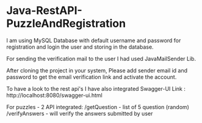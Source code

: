 # Java-RestAPI-PuzzleAndRegistration

I am using MySQL Database with default username and password for registration and login the user and storing in the database.

For sending the verification mail to the user I had used JavaMailSender Lib.

After cloning the project in your system, Please add sender email id and password to get the email verification link and activate the account.

To have a look to the rest api's I have also integrated Swagger-UI
Link : http://localhost:8080/swagger-ui.html

For puzzles - 2 API integrated:
/getQuestion - list of 5 question (random)
/verifyAnswers - will verify the answers submitted by user

